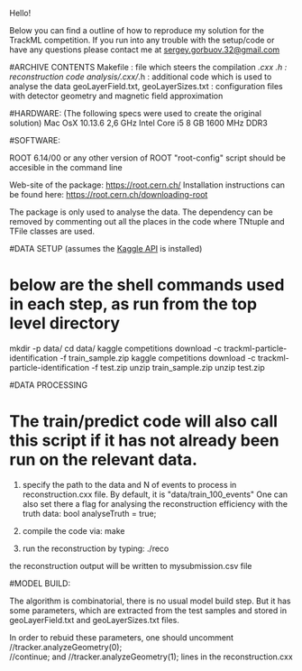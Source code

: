 Hello!

Below you can find a outline of how to reproduce my solution for the TrackML competition.
If you run into any trouble with the setup/code or have any questions please contact me at sergey.gorbuov.32@gmail.com

#ARCHIVE CONTENTS
Makefile            : file which steers the compilation
*.cxx *.h           : reconstruction code
analysis/*.cxx/*.h  : additional code which is used to analyse the data
geoLayerField.txt,
geoLayerSizes.txt   : configuration files with detector geometry and magnetic field approximation


#HARDWARE: (The following specs were used to create the original solution)
Mac OsX 10.13.6 
2,6 GHz Intel Core i5
8 GB 1600 MHz DDR3


#SOFTWARE:

ROOT 6.14/00 or any other version of ROOT 
"root-config" script should be accesible in the command line 

Web-site of the package: https://root.cern.ch/
Installation instructions can be found here: https://root.cern.ch/downloading-root

The package is only used to analyse the data. The dependency can be removed by commenting out 
all the places in the code where TNtuple and TFile classes are used.


#DATA SETUP (assumes the [Kaggle API](https://github.com/Kaggle/kaggle-api) is installed)
# below are the shell commands used in each step, as run from the top level directory

mkdir -p data/
cd data/
kaggle competitions download -c trackml-particle-identification -f train_sample.zip
kaggle competitions download -c trackml-particle-identification -f test.zip
unzip train_sample.zip
unzip test.zip

#DATA PROCESSING
# The train/predict code will also call this script if it has not already been run on the relevant data.

1. specify the path to the data and N of events to process in reconstruction.cxx file. 
By default, it is "data/train_100_events"
One can also set there a flag for analysing the reconstruction efficiency with the truth data:
bool analyseTruth = true;

2. compile the code via:
make

3. run the reconstruction by typing:
./reco

the reconstruction output will be written to mysubmission.csv file


#MODEL BUILD: 

The algorithm is combinatorial, there is no usual model build step. 
But it has some parameters, which are extracted from the test samples and stored in  
geoLayerField.txt and  geoLayerSizes.txt files. 

In order to rebuid these parameters, one should uncomment 
  //tracker.analyzeGeometry(0);    
  //continue;
and
  //tracker.analyzeGeometry(1);
lines in the reconstruction.cxx